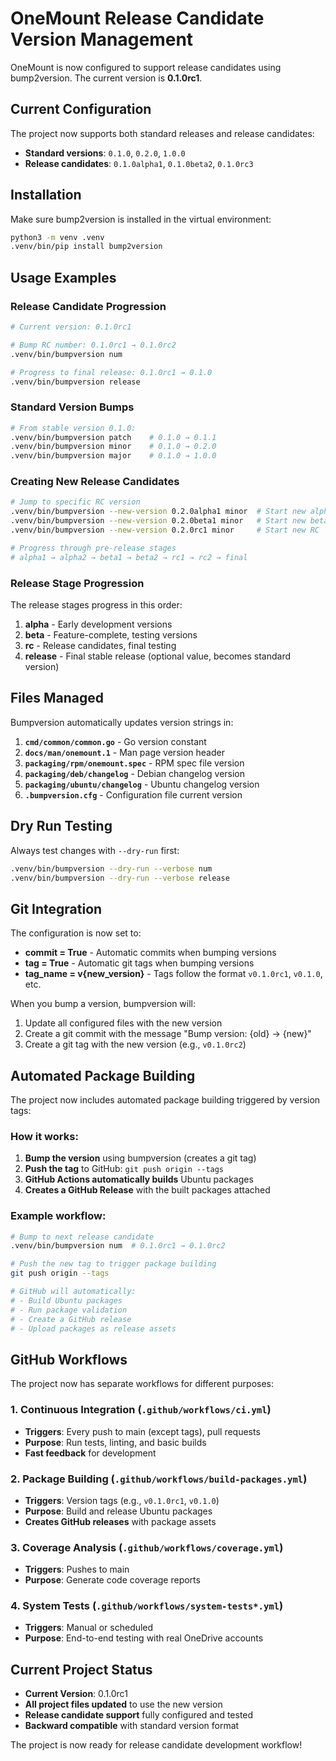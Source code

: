 # OneMount Release Candidate Version Management

OneMount is now configured to support release candidates using bump2version. The current version is **0.1.0rc1**.

## Current Configuration

The project now supports both standard releases and release candidates:
- **Standard versions**: `0.1.0`, `0.2.0`, `1.0.0`
- **Release candidates**: `0.1.0alpha1`, `0.1.0beta2`, `0.1.0rc3`

## Installation

Make sure bump2version is installed in the virtual environment:

```bash
python3 -m venv .venv
.venv/bin/pip install bump2version
```

## Usage Examples

### Release Candidate Progression

```bash
# Current version: 0.1.0rc1

# Bump RC number: 0.1.0rc1 → 0.1.0rc2
.venv/bin/bumpversion num

# Progress to final release: 0.1.0rc1 → 0.1.0
.venv/bin/bumpversion release
```

### Standard Version Bumps

```bash
# From stable version 0.1.0:
.venv/bin/bumpversion patch    # 0.1.0 → 0.1.1
.venv/bin/bumpversion minor    # 0.1.0 → 0.2.0  
.venv/bin/bumpversion major    # 0.1.0 → 1.0.0
```

### Creating New Release Candidates

```bash
# Jump to specific RC version
.venv/bin/bumpversion --new-version 0.2.0alpha1 minor  # Start new alpha
.venv/bin/bumpversion --new-version 0.2.0beta1 minor   # Start new beta
.venv/bin/bumpversion --new-version 0.2.0rc1 minor     # Start new RC

# Progress through pre-release stages
# alpha1 → alpha2 → beta1 → beta2 → rc1 → rc2 → final
```

### Release Stage Progression

The release stages progress in this order:
1. **alpha** - Early development versions
2. **beta** - Feature-complete, testing versions  
3. **rc** - Release candidates, final testing
4. **release** - Final stable release (optional value, becomes standard version)

## Files Managed

Bumpversion automatically updates version strings in:

1. **`cmd/common/common.go`** - Go version constant
2. **`docs/man/onemount.1`** - Man page version header
3. **`packaging/rpm/onemount.spec`** - RPM spec file version
4. **`packaging/deb/changelog`** - Debian changelog version
5. **`packaging/ubuntu/changelog`** - Ubuntu changelog version
6. **`.bumpversion.cfg`** - Configuration file current version

## Dry Run Testing

Always test changes with `--dry-run` first:

```bash
.venv/bin/bumpversion --dry-run --verbose num
.venv/bin/bumpversion --dry-run --verbose release
```

## Git Integration

The configuration is now set to:
- **commit = True** - Automatic commits when bumping versions
- **tag = True** - Automatic git tags when bumping versions
- **tag_name = v{new_version}** - Tags follow the format `v0.1.0rc1`, `v0.1.0`, etc.

When you bump a version, bumpversion will:
1. Update all configured files with the new version
2. Create a git commit with the message "Bump version: {old} → {new}"
3. Create a git tag with the new version (e.g., `v0.1.0rc2`)

## Automated Package Building

The project now includes automated package building triggered by version tags:

### How it works:
1. **Bump the version** using bumpversion (creates a git tag)
2. **Push the tag** to GitHub: `git push origin --tags`
3. **GitHub Actions automatically builds** Ubuntu packages
4. **Creates a GitHub Release** with the built packages attached

### Example workflow:
```bash
# Bump to next release candidate
.venv/bin/bumpversion num  # 0.1.0rc1 → 0.1.0rc2

# Push the new tag to trigger package building
git push origin --tags

# GitHub will automatically:
# - Build Ubuntu packages
# - Run package validation
# - Create a GitHub release
# - Upload packages as release assets
```

## GitHub Workflows

The project now has separate workflows for different purposes:

### 1. Continuous Integration (`.github/workflows/ci.yml`)
- **Triggers**: Every push to main (except tags), pull requests
- **Purpose**: Run tests, linting, and basic builds
- **Fast feedback** for development

### 2. Package Building (`.github/workflows/build-packages.yml`)
- **Triggers**: Version tags (e.g., `v0.1.0rc1`, `v0.1.0`)
- **Purpose**: Build and release Ubuntu packages
- **Creates GitHub releases** with package assets

### 3. Coverage Analysis (`.github/workflows/coverage.yml`)
- **Triggers**: Pushes to main
- **Purpose**: Generate code coverage reports

### 4. System Tests (`.github/workflows/system-tests*.yml`)
- **Triggers**: Manual or scheduled
- **Purpose**: End-to-end testing with real OneDrive accounts

## Current Project Status

- **Current Version**: 0.1.0rc1
- **All project files updated** to use the new version
- **Release candidate support** fully configured and tested
- **Backward compatible** with standard version format

The project is now ready for release candidate development workflow!
